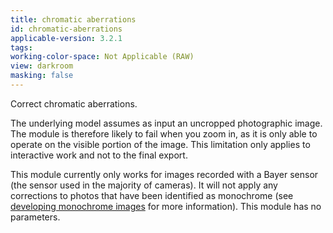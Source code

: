 ```yaml
---
title: chromatic aberrations
id: chromatic-aberrations
applicable-version: 3.2.1
tags: 
working-color-space: Not Applicable (RAW) 
view: darkroom
masking: false
---
```


Correct chromatic aberrations.

The underlying model assumes as input an uncropped photographic image. The module is therefore likely to fail when you zoom in, as it is only able to operate on the visible portion of the image. This limitation only applies to interactive work and not to the final export. 

This module currently only works for images recorded with a Bayer sensor (the sensor used in the majority of cameras). It will not apply any corrections to photos that have been identified as monochrome (see [developing monochrome images](../../guides-tutorials/monochrome.md) for more information). This module has no parameters.
